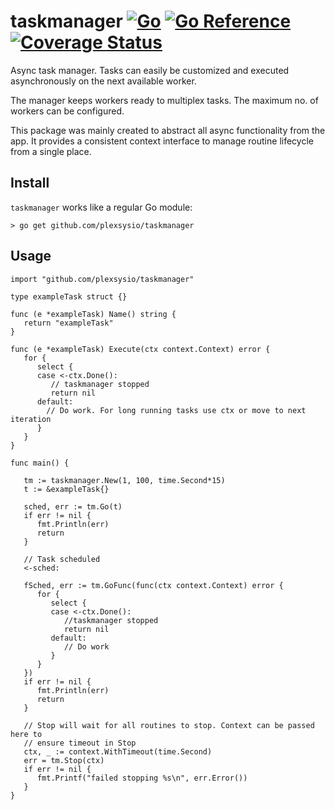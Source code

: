 # taskmanager [![Go](https://github.com/plexsysio/taskmanager/workflows/Go/badge.svg)](https://github.com/plexsysio/taskmanager/actions) [![Go Reference](https://pkg.go.dev/badge/github.com/plexsysio/taskmanager.svg)](https://pkg.go.dev/github.com/plexsysio/taskmanager) [![Coverage Status](https://coveralls.io/repos/github/plexsysio/taskmanager/badge.svg?branch=main)](https://coveralls.io/github/plexsysio/taskmanager?branch=main)

Async task manager. Tasks can easily be customized and executed asynchronously on
the next available worker.

The manager keeps workers ready to multiplex tasks. The maximum no. of workers can
be configured.

This package was mainly created to abstract all async functionality from the app. It
provides a consistent context interface to manage routine lifecycle from a single
place.

## Install
`taskmanager` works like a regular Go module:

```
> go get github.com/plexsysio/taskmanager
```

## Usage
```
import "github.com/plexsysio/taskmanager"

type exampleTask struct {}

func (e *exampleTask) Name() string {
   return "exampleTask"
}

func (e *exampleTask) Execute(ctx context.Context) error {
   for {
      select {
      case <-ctx.Done():
         // taskmanager stopped
         return nil
      default:
        // Do work. For long running tasks use ctx or move to next iteration
      }
   }
}

func main() {

   tm := taskmanager.New(1, 100, time.Second*15)
   t := &exampleTask{}

   sched, err := tm.Go(t)
   if err != nil {
      fmt.Println(err)
      return
   }

   // Task scheduled
   <-sched:

   fSched, err := tm.GoFunc(func(ctx context.Context) error {
      for {
         select {
         case <-ctx.Done():
            //taskmanager stopped
            return nil
         default:
            // Do work
         }
      }
   })
   if err != nil {
      fmt.Println(err)
      return
   }

   // Stop will wait for all routines to stop. Context can be passed here to
   // ensure timeout in Stop
   ctx, _ := context.WithTimeout(time.Second)
   err = tm.Stop(ctx)
   if err != nil {
      fmt.Printf("failed stopping %s\n", err.Error())
   }
}
```
